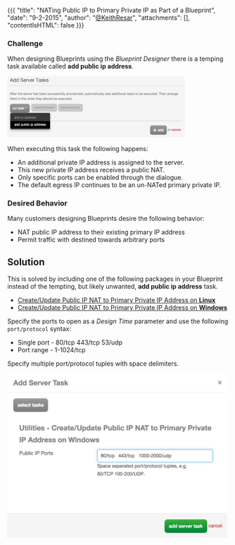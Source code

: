 {{{
  "title": "NATing Public IP to Primary Private IP as Part of a Blueprint",
  "date": "9-2-2015",
  "author": "<a href='https://twitter.com/KeithResar'>@KeithResar</a>",
  "attachments": [],
  "contentIsHTML": false
}}}

### Challenge
When designing Blueprints using the *Blueprint Designer* there is a temping task available called **add public ip address**.

<img alt="Blueprint Designer" src="../images/blueprint-nat-public-ip-to-primary-private-ip-1.png" style="max-width: 80%;">

When executing this task the following happens:
* An additional private IP address is assigned to the server.
* This new private IP address receives a public NAT.
* Only specific ports can be enabled through the dialogue.
* The default egress IP continues to be an un-NATed primary private IP.

### Desired Behavior
Many customers designing Blueprints desire the following behavior:
* NAT public IP address to their existing primary IP address
* Permit traffic with destined towards arbitrary ports

## Solution
This is solved by including one of the following packages in your Blueprint instead of the tempting, but likely unwanted, **add public ip address** task.

* [Create/Update Public IP NAT to Primary Private IP Address on **Linux**](https://control.ctl.io/Blueprints/Packages/Details?uuid=58c00f0e-6af6-41c1-a50f-307ec22f8b83&classification=Script&type=AccountLibrary)
* [Create/Update Public IP NAT to Primary Private IP Address on **Windows**](https://control.ctl.io/Blueprints/Packages/Details?uuid=1def33fd-4870-4e84-975e-f84f9baf641a&classification=Script&type=AccountLibrary)

Specify the ports to open as a *Design Time* parameter and use the following `port/protocol` syntax:

* Single port - 80/tcp 443/tcp 53/udp
* Port range - 1-1024/tcp

Specify multiple port/protocol tuples with space delimiters.

<img alt="Blueprint Designer" src="../images/blueprint-nat-public-ip-to-primary-private-ip-2.png" style="max-width: 500px;">
